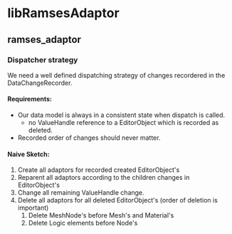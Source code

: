 <!--
SPDX-License-Identifier: MPL-2.0

This file is part of Ramses Composer
(see https://github.com/bmwcarit/ramses-composer).

This Source Code Form is subject to the terms of the Mozilla Public License, v. 2.0.
If a copy of the MPL was not distributed with this file, You can obtain one at http://mozilla.org/MPL/2.0/.
-->
# libRamsesAdaptor

## ramses_adaptor

### Dispatcher strategy

We need a well defined dispatching strategy of changes recordered in the DataChangeRecorder.

#### Requirements:
* Our data model is always in a consistent state when dispatch is called.
  * no ValueHandle reference to a EditorObject which is recorded as deleted.
* Recorded order of changes should never matter.

#### Naive Sketch:
1. Create all adaptors for recorded created EditorObject's
2. Reparent all adaptors according to the children changes in EditorObject's
3. Change all remaining ValueHandle change.
4. Delete all adaptors for all deleted EditorObject's (order of deletion is important)
   1. Delete MeshNode's before Mesh's and Material's
   2. Delete Logic elements before Node's
